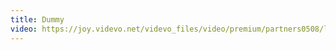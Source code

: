 ```yaml
---
title: Dummy
video: https://joy.videvo.net/videvo_files/video/premium/partners0508/large_watermarked/BB_fce76088-5c85-47d7-b3ae-ccb39b97dee6_preview.mp4
---
```

